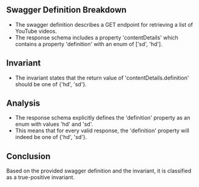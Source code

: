 ## Swagger Definition Breakdown
- The swagger definition describes a GET endpoint for retrieving a list of YouTube videos.
- The response schema includes a property 'contentDetails' which contains a property 'definition' with an enum of ['sd', 'hd'].

## Invariant
- The invariant states that the return value of 'contentDetails.definition' should be one of {'hd', 'sd'}.

## Analysis
- The response schema explicitly defines the 'definition' property as an enum with values 'hd' and 'sd'.
- This means that for every valid response, the 'definition' property will indeed be one of {'hd', 'sd'}.

## Conclusion
Based on the provided swagger definition and the invariant, it is classified as a true-positive invariant.
